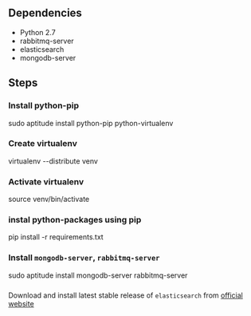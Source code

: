 ## Dependencies

- Python 2.7
- rabbitmq-server
- elasticsearch
- mongodb-server

## Steps

### Install python-pip

 sudo aptitude install python-pip python-virtualenv

### Create virtualenv

virtualenv --distribute venv

### Activate virtualenv

source venv/bin/activate

### instal python-packages using pip

 pip install -r requirements.txt

### Install `mongodb-server`, `rabbitmq-server`
 sudo aptitude install mongodb-server rabbitmq-server

###
 Download and install latest stable release of `elasticsearch` from [official website](http://www.elasticsearch.org/download/)
